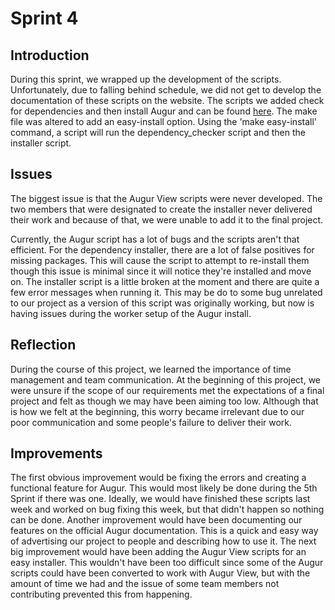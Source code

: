 # Sprint 4

## Introduction

During this sprint, we wrapped up the development of the scripts.  Unfortunately, due to falling behind schedule, we did not get to develop the documentation of these scripts on the website.  The scripts we added check for dependencies and then install Augur and can be found [here](/scripts/install/easy/).  The make file was altered to add an easy-install option.  Using the 'make easy-install' command, a script will run the dependency_checker script and then the installer script.

## Issues

The biggest issue is that the Augur View scripts were never developed.  The two members that were designated to create the installer never delivered their work and because of that, we were unable to add it to the final project.

Currently, the Augur script has a lot of bugs and the scripts aren't that efficient.  For the dependency installer, there are a lot of false positives for missing packages.  This will cause the script to attempt to re-install them though this issue is minimal since it will notice they're installed and move on.  The installer script is a little broken at the moment and there are quite a few error messages when running it.  This may be do to some bug unrelated to our project as a version of this script was originally working, but now is having issues during the worker setup of the Augur install.

## Reflection

During the course of this project, we learned the importance of time management and team communication.  At the beginning of this project, we were unsure if the scope of our requirements met the expectations of a final project and felt as though we may have been aiming too low.  Although that is how we felt at the beginning, this worry became irrelevant due to our poor communication and some people's failure to deliver their work.

## Improvements

The first obvious improvement would be fixing the errors and creating a functional feature for Augur.  This would most likely be done during the 5th Sprint if there was one.  Ideally, we would have finished these scripts last week and worked on bug fixing this week, but that didn't happen so nothing can be done.  Another improvement would have been documenting our features on the official Augur documentation.  This is a quick and easy way of advertising our project to people and describing how to use it.  The next big improvement would have been adding the Augur View scripts for an easy installer.  This wouldn't have been too difficult since some of the Augur scripts could have been converted to work with Augur View, but with the amount of time we had and the issue of some team members not contributing prevented this from happening.
